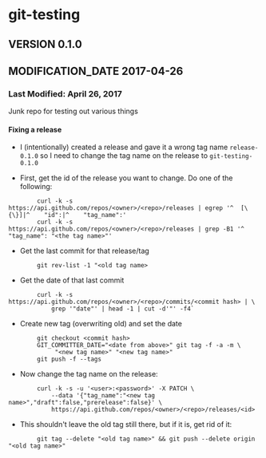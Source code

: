 # git-testing

## VERSION 0.1.0
## MODIFICATION_DATE 2017-04-26

### Last Modified: April 26, 2017

Junk repo for testing out various things

#### Fixing a release
* I (intentionally) created a release and gave it a wrong tag name `release-0.1.0`
  so I need to change the tag name on the release to `git-testing-0.1.0`

* First, get the id of the release you want to change. Do one of the following:
```
        curl -k -s https://api.github.com/repos/<owner>/<repo>/releases | egrep '^  [\{\}]|^    "id":|^    "tag_name":'
        curl -k -s https://api.github.com/repos/<owner>/<repo>/releases | grep -B1 '^    "tag_name": "<the tag name>"'
```

* Get the last commit for that release/tag
```
        git rev-list -1 "<old tag name>
```

* Get the date of that last commit
```
        curl -k -s https://api.github.com/repos/<owner>/<repo>/commits/<commit hash> | \
            grep '"date"' | head -1 | cut -d'"' -f4`
```

* Create new tag (overwriting old) and set the date
```
        git checkout <commit hash>
        GIT_COMMITTER_DATE="<date from above>" git tag -f -a -m \
             "<new tag name>" "<new tag name>"
        git push -f --tags
```

* Now change the tag name on the release:
```
        curl -k -s -u '<user>:<password>' -X PATCH \
            --data '{"tag_name":"<new tag name>","draft":false,"prerelease":false}' \
            https://api.github.com/repos/<owner>/<repo>/releases/<id>
```

* This shouldn't leave the old tag still there, but if it is, get rid of it:
```
        git tag --delete "<old tag name>" && git push --delete origin "<old tag name>"
```

